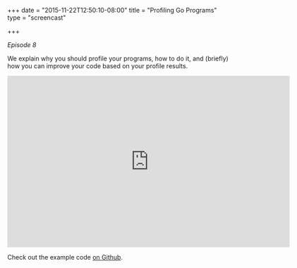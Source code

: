 +++
date = "2015-11-22T12:50:10-08:00"
title = "Profiling Go Programs"
type = "screencast"

+++

_Episode 8_

We explain why you should profile your programs, how to do it, and (briefly) how you can improve your code based on your profile results.
<!--more-->

<iframe
  class="ytplayer"
  type="text/html"
  width="640"
  height="390"
  src="http://www.youtube.com/embed/7LCgsfHIMv4?autoplay=0&origin=http://example.com"
  frameborder="0"
></iframe>

Check out the example code [on Github](https://github.com/arschles/go-in-5-minutes/tree/master/episode8).
